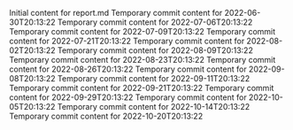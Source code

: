 Initial content for report.md
Temporary commit content for 2022-06-30T20:13:22
Temporary commit content for 2022-07-06T20:13:22
Temporary commit content for 2022-07-09T20:13:22
Temporary commit content for 2022-07-21T20:13:22
Temporary commit content for 2022-08-02T20:13:22
Temporary commit content for 2022-08-09T20:13:22
Temporary commit content for 2022-08-23T20:13:22
Temporary commit content for 2022-08-26T20:13:22
Temporary commit content for 2022-09-08T20:13:22
Temporary commit content for 2022-09-11T20:13:22
Temporary commit content for 2022-09-21T20:13:22
Temporary commit content for 2022-09-29T20:13:22
Temporary commit content for 2022-10-05T20:13:22
Temporary commit content for 2022-10-14T20:13:22
Temporary commit content for 2022-10-20T20:13:22
